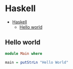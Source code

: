 # Haskell

<!--ts-->
* [Haskell](hasekll.md#haskell)
   * [Hello world](hasekll.md#hello-world)

<!-- Added by: runner, at: Tue Dec 14 13:46:41 UTC 2021 -->

<!--te-->

## Hello world
```haskell
module Main where

main = putStrLn "Hello World"
```
